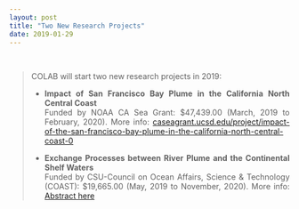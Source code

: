 ```yaml
---
layout: post
title: "Two New Research Projects"
date: 2019-01-29
---
```


<br>

<div style="text-align:justify" markdown="1">

> <p> COLAB will start two new research projects in 2019:</p>
>
> - **Impact of San Francisco Bay Plume in the California North Central Coast** <br>
Funded by NOAA CA Sea Grant: $47,439.00 (March, 2019 to February, 2020). More info: <a href='https://caseagrant.ucsd.edu/project/impact-of-the-san-francisco-bay-plume-in-the-california-north-central-coast-0'> caseagrant.ucsd.edu/project/impact-of-the-san-francisco-bay-plume-in-the-california-north-central-coast-0 </a>
>
>
> - **Exchange Processes between River Plume and the Continental Shelf Waters** <br>
Funded by CSU-Council on Ocean Affairs, Science & Technology (COAST): $19,665.00 (May, 2019 to November, 2020). More info: <a href="https://www2.calstate.edu/impact-of-the-csu/research/coast/funding/Pages/past-faculty-awards.aspx">  Abstract here <a/>

</div>
